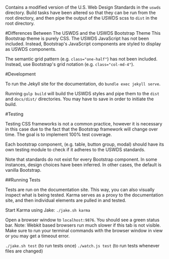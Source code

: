 Contains a modified version of the U.S. Web Design Standards in the `uswds` directory. Build tasks have been altered so that they can be run from the root directory, and then pipe the output of the USWDS scss to `dist` in the root directory.

#Differences Between The USWDS and the USWDS Bootstrap Theme
This Bootstrap theme is purely CSS. The USWDS JavaScript has not been included. Instead, Bootstrap's JavaScript components are styled to display as USWDS components.

The semantic grid pattern (e.g. `class="one-half"`) has not been included. Instead, use Bootstrap's grid notation (e.g. `class="col-md-4"`).

#Development

To run the Jekyll site for the documentation, do `bundle exec jekyll serve`.

Running `gulp build` will build the USWDS styles and pipe them to the `dist` and `docs/dist/` directories. You may have to save in order to initiate the build.

#Testing

Testing CSS frameworks is not a common practice, however it is necessary in this case due to the fact that the Bootstrap framework will change over time. The goal is to implement 100% test coverage.

Each bootstrap component, (e.g. table, button group, modal) should have its own testing module to check if it adheres to the USWDS standards.

Note that standards do not exist for every Bootstrap component. In some instances, design choices have been inferred. In other cases, the default is vanilla Bootstrap.

##Running Tests

Tests are run on the documentation site. This way, you can also visually inspect what is being tested. Karma serves as a proxy to the documentation site, and then individual elements are pulled in and tested.

Start Karma using Jake:
`./jake.sh karma`

Open a browser window to `localhost:9876`. You should see a green status bar. Note: Webkit based browsers run much slower if this tab is not visible. Make sure to run your terminal commands with the browser window in view or you may get a timeout error.

`./jake.sh test` (to run tests once)
`./watch.js test` (to run tests whenever files are changed)
